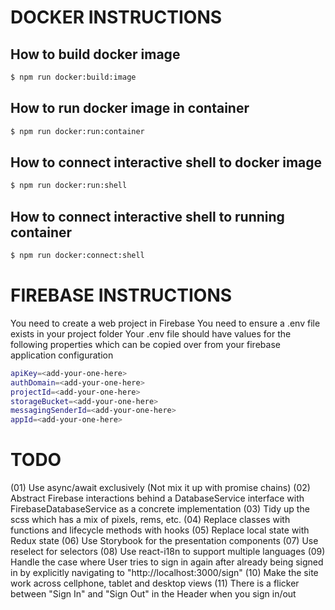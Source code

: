 # DOCKER INSTRUCTIONS

## How to build docker image

```sh
$ npm run docker:build:image
```

## How to run docker image in container

```sh
$ npm run docker:run:container
```

## How to connect interactive shell to docker image

```sh
$ npm run docker:run:shell
```

## How to connect interactive shell to running container

```sh
$ npm run docker:connect:shell
```

# FIREBASE INSTRUCTIONS

You need to create a web project in Firebase
You need to ensure a .env file exists in your project folder
Your .env file should have values for the following properties
which can be copied over from your firebase application configuration

```sh
apiKey=<add-your-one-here>
authDomain=<add-your-one-here>
projectId=<add-your-one-here>
storageBucket=<add-your-one-here>
messagingSenderId=<add-your-one-here>
appId=<add-your-one-here>
```

# TODO

(01) Use async/await exclusively (Not mix it up with promise chains)
(02) Abstract Firebase interactions behind a DatabaseService interface with FirebaseDatabaseService as a concrete implementation
(03) Tidy up the scss which has a mix of pixels, rems, etc.
(04) Replace classes with functions and lifecycle methods with hooks
(05) Replace local state with Redux state
(06) Use Storybook for the presentation components
(07) Use reselect for selectors
(08) Use react-i18n to support multiple languages
(09) Handle the case where User tries to sign in again after already being signed in by explicitly navigating to "http://localhost:3000/sign"
(10) Make the site work across cellphone, tablet and desktop views
(11) There is a flicker between "Sign In" and "Sign Out" in the Header when you sign in/out

